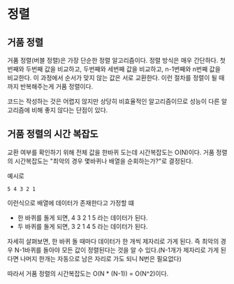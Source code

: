 # 정렬
## 거품 정렬
거품 정렬(버블 정렬)은 가장 단순한 정렬 알고리즘이다. 
정렬 방식은 매우 간단하다. 
첫번째와 두번째 값을 비교하고, 두번째와 세번째 값을 비교하고, n-1번째와 n번째 값을 비교한다. 이 과정에서 순서가 맞지 않는 값은 서로 교환한다. 이런 절차를 정렬이 될 때까지 반복해주는게 거품 정렬이다. 

코드는 작성하는 것은 어렵지 않지만 상당히 비효율적인 알고리즘이므로 성능이 다른 알고리즘에 비해 좋지 않다는 단점이 있다. 

## 거품 정렬의 시간 복잡도

교환 여부를 확인하기 위해 전체 값을 한바퀴 도는데 시간복잡도는 O(N)이다. 거품 정렬의 시간복잡도는 "최악의 경우 몇바퀴나 배열을 순회하는가?"로 결정된다.

예시로 
```
5 4 3 2 1
```
이런식으로 배열에 데이터가 존재한다고 가정할 떄
- 한 바퀴를 돌게 되면, 4 3 2 1 5 라는 데이터가 된다.
- 두 바퀴를 돌게 되면, 3 2 1 4 5 라는 데이터가 된다.

자세히 살펴보면, 한 바퀴 돌 때마다 데이터가 한 개씩 제자리로 가게 된다. 
즉 최악의 경우 N-1바퀴를 돌아야 모든 값이 정렬된다는 것을 알 수 있다.(N-1개가 제자리로 가게 된다면 나머지 한개는 자동으로 남은 자리로 가도 되니 N번은 필요없다)

따라서 거품 정렬의 시간복잡도는 O(N * (N-1)) = O(N^2)이다.
